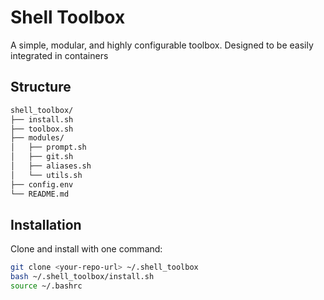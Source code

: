 # Shell Toolbox

A simple, modular, and highly configurable toolbox. Designed to be easily integrated in containers

## Structure

```bash
shell_toolbox/
├── install.sh          
├── toolbox.sh          
├── modules/            
│   ├── prompt.sh       
│   ├── git.sh          
│   ├── aliases.sh      
│   └── utils.sh        
├── config.env          
└── README.md    
```

## Installation

Clone and install with one command:

```bash
git clone <your-repo-url> ~/.shell_toolbox
bash ~/.shell_toolbox/install.sh
source ~/.bashrc
```

